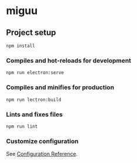 # miguu

## Project setup
```
npm install
```

### Compiles and hot-reloads for development
```
npm run electron:serve
```

### Compiles and minifies for production
```
npm run lectron:build
```

### Lints and fixes files
```
npm run lint
```

### Customize configuration
See [Configuration Reference](https://cli.vuejs.org/config/).
